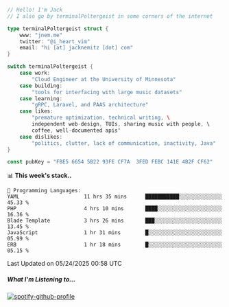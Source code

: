 ```go
// Hello! I'm Jack
// I also go by terminalPoltergeist in some corners of the internet

type terminalPoltergeist struct {
    www: "jnem.me"
    twitter: "@i_heart_vim"
    email: "hi [at] jacknemitz [dot] com"
}

switch terminalPoltergeist {
    case work:
        "Cloud Engineer at the University of Minnesota"
    case building:
        "tools for interfacing with large music datasets"
    case learning:
        "gRPC, Laravel, and PAAS architecture"
    case likes:
        "premature optimization, technical writing, \
        independent web-design, TUIs, sharing music with people, \
        coffee, well-documented apis"
    case dislikes:
        "politics, clutter, lack of communication, inactivity, Java"
}

const pubKey = "FBE5 6654 5B22 93FE CF7A  3FED FEBC 141E 4B2F CF62"
```

<!--START_SECTION:waka-->
📊 **This week's stack..** 

```text
💬 Programming Languages: 
YAML                     11 hrs 35 mins      ███████████░░░░░░░░░░░░░░   45.33 % 
PHP                      4 hrs 10 mins       ████░░░░░░░░░░░░░░░░░░░░░   16.36 % 
Blade Template           3 hrs 26 mins       ███░░░░░░░░░░░░░░░░░░░░░░   13.45 % 
JavaScript               1 hr 31 mins        █░░░░░░░░░░░░░░░░░░░░░░░░   05.99 % 
ERB                      1 hr 18 mins        █░░░░░░░░░░░░░░░░░░░░░░░░   05.15 % 
```


 Last Updated on 05/24/2025 00:58 UTC
<!--END_SECTION:waka-->

##### What I'm Listening to...

[![spotify-github-profile](https://jnem.me/listening-item?maxAge=2592000)](https://jnem.me/listening)
